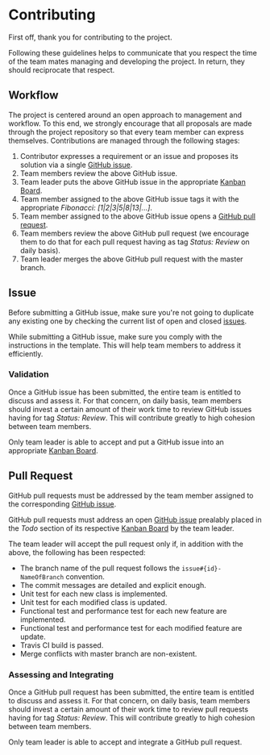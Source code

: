 # Contributing

First off, thank you for contributing to the project.

Following these guidelines helps to communicate that you respect the time of the team mates managing and developing the project. In return, they should reciprocate that respect.

## Workflow

The project is centered around an open approach to management and workflow. To this end, we strongly encourage that all proposals are made through the project repository so that every team member can express themselves. Contributions are managed through the following stages:

1.	Contributor expresses a requirement or an issue and proposes its solution via a single [GitHub issue](#issue).
2.	Team members review the above GitHub issue.
3.  Team leader puts the above GitHub issue in the appropriate [Kanban Board](https://github.com/opportus/todo-list/projects).
4.  Team member assigned to the above GitHub issue tags it with the appropriate *Fibonacci: [1|2|3|5|8|13|...]*.
5.  Team member assigned to the above GitHub issue opens a [GitHub pull request](#pull-request).
6.  Team members review the above GitHub pull request (we encourage them to do that for each pull request having as tag *Status: Review* on daily basis).
7.  Team leader merges the above GitHub pull request with the master branch.

## Issue

Before submitting a GitHub issue, make sure you're not going to duplicate any existing one by checking the current list of open and closed [issues](https://github.com/opportus/todo-list/issues).

While submitting a GitHub issue, make sure you comply with the instructions in the template. This will help team members to address it efficiently.

### Validation

Once a GitHub issue has been submitted, the entire team is entitled to discuss and assess it. For that concern, on daily basis, team members should invest a certain amount of their work time to review GitHub issues having for tag *Status: Review*. This will contribute greatly to high cohesion between team members.

Only team leader is able to accept and put a GitHub issue into an appropriate [Kanban Board](https://github.com/opportus/todo-list/projects). 

## Pull Request

GitHub pull requests must be addressed by the team member assigned to the corresponding [GitHub issue](#issue).

GitHub pull requests must address an open [GitHub issue](#issue) prealably placed in the *Todo* section of its respective [Kanban Board](https://github.com/opportus/todo-list/projects) by the team leader.

The team leader will accept the pull request only if, in addition with the above, the following has been respected:

- The branch name of the pull request follows the `issue#{id}-NameOfBranch` convention.
- The commit messages are detailed and explicit enough.
- Unit test for each new class is implemented.
- Unit test for each modified class is updated.
- Functional test and performance test for each new feature are implemented.
- Functional test and performance test for each modified feature are update.
- Travis CI build is passed.
- Merge conflicts with master branch are non-existent.

### Assessing and Integrating

Once a GitHub pull request has been submitted, the entire team is entitled to discuss and assess it. For that concern, on daily basis, team members should invest a certain amount of their work time to review pull requests having for tag *Status: Review*. This will contribute greatly to high cohesion between team members.

Only team leader is able to accept and integrate a GitHub pull request.
